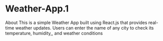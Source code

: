 # Weather-App.1
About This is a simple Weather App built using React.js that provides real-time weather updates. Users can enter the name of any city to check its temperature, humidity,, and weather conditions

